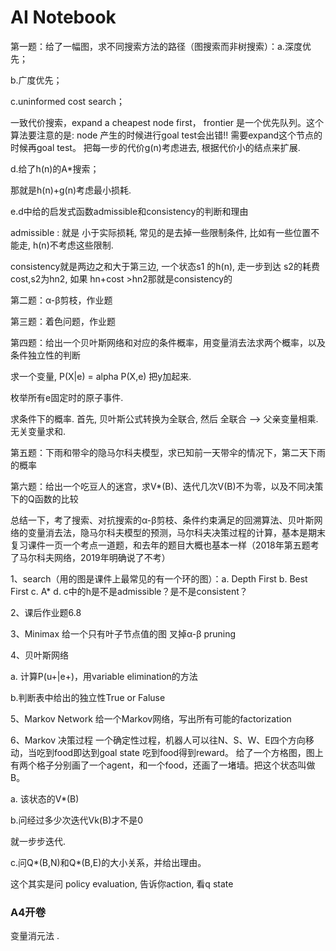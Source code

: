 # AI Notebook

第一题：给了一幅图，求不同搜索方法的路径（图搜索而非树搜索）：a.深度优先；

b.广度优先；

c.uninformed cost search；

一致代价搜索，expand a cheapest node first， frontier 是一个优先队列。这个算法要注意的是:
  node 产生的时候进行goal test会出错!!   需要expand这个节点的时候再goal test。
 把每一步的代价g(n)考虑进去, 根据代价小的结点来扩展. 

d.给了h(n)的A*搜索；

那就是h(n)+g(n)考虑最小损耗.

e.d中给的启发式函数admissible和consistency的判断和理由 

admissible : 就是 小于实际损耗, 常见的是去掉一些限制条件, 比如有一些位置不能走, h(n)不考虑这些限制. 

consistency就是两边之和大于第三边,   一个状态s1 的h(n), 走一步到达 s2的耗费cost,s2为hn2,  如果 hn+cost >hn2那就是consistency的 

第二题：α-β剪枝，作业题 

第三题：着色问题，作业题

 第四题：给出一个贝叶斯网络和对应的条件概率，用变量消去法求两个概率，以及条件独立性的判断

求一个变量,  P(X|e)  = alpha P(X,e)  把y加起来. 

枚举所有e固定时的原子事件.

求条件下的概率. 首先,  贝叶斯公式转换为全联合, 然后  全联合 -->  父亲变量相乘. 无关变量求和.

 第五题：下雨和带伞的隐马尔科夫模型，求已知前一天带伞的情况下，第二天下雨的概率 

第六题：给出一个吃豆人的迷宫，求V*(B)、迭代几次V(B)不为零，以及不同决策下的Q函数的比较 

总结一下，考了搜索、对抗搜索的α-β剪枝、条件约束满足的回溯算法、贝叶斯网络的变量消去法，隐马尔科夫模型的预测，马尔科夫决策过程的计算，基本是期末复习课件一页一个考点一道题，和去年的题目大概也基本一样（2018年第五题考了马尔科夫网络，2019年明确说了不考）

1、search（用的图是课件上最常见的有一个环的图）：a. Depth First b. Best First c. A* d. c中的h是不是admissible？是不是consistent？

 2、课后作业题6.8

 3、Minimax 给一个只有叶子节点值的图 叉掉α-β pruning

 4、贝叶斯网络 

a. 计算P(u+|e+)，用variable elimination的方法

 b.判断表中给出的独立性True or Faluse

 5、Markov Network 给一个Markov网络，写出所有可能的factorization

 6、Markov 决策过程 一个确定性过程，机器人可以往N、S、W、E四个方向移动，当吃到food即达到goal state 吃到food得到reward。 给了一个方格图，图上有两个格子分别画了一个agent，和一个food，还画了一堵墙。把这个状态叫做B。 

a. 该状态的V*(B) 



b.问经过多少次迭代Vk(B)才不是0 



就一步步迭代.

c.问Q*(B,N)和Q*(B,E)的大小关系，并给出理由。

这个其实是问 policy evaluation, 告诉你action, 看q state



### A4开卷



变量消元法 .
